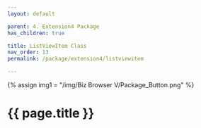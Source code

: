 ```yaml
---
layout: default

parent: 4. Extension4 Package
has_children: true

title: ListViewItem Class
nav_order: 13
permalink: /package/extension4/listviewitem

---
```

{% assign img1 = "/img/Biz Browser V/Package_Button.png" %}


# {{ page.title }}

